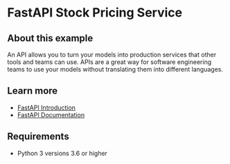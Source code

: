 # FastAPI Stock Pricing Service

## About this example

An API allows you to turn your models into production services that other tools and teams can use. APIs are a great way for software engineering teams to use your models without translating them into different languages.


## Learn more

* [FastAPI Introduction](https://fastapi.tiangolo.com/)
* [FastAPI Documentation](https://fastapi.tiangolo.com/tutorial/)

## Requirements

* Python 3 versions 3.6 or higher

<!-- NOTE: this file is generated -->
